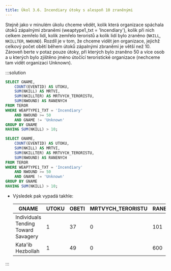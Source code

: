 ```yaml
---
title: Úkol 3.6. Incendiary útoky s alespoň 10 zraněnými
---
```


Stejně jako v minulém úkolu chceme vědět, kolik která organizace spáchala útoků zápalnými zbraněmi (weaptype1_txt = 'Incendiary'), kolik při nich celkem zemřelo lidí, kolik zemřelo teroristů a kolik lidí bylo zraněno (`NKILL`, `NKILLTER`, `NWOUND`).
Rozdíl je v tom, že chceme vidět jen organizace, jejichž celkový počet obětí během útoků zápalnými zbraněmi je větší než 10. Zároveň berte v potaz pouze útoky, při kterých bylo zraněno 50 a více osob a u kterých bylo zjištěno jméno útočící teroristické organizace (nechceme tam vidět organizaci Unknown).

:::solution

```sql
SELECT GNAME,
    COUNT(EVENTID) AS UTOKU,
    SUM(NKILL) AS MRTVI,
    SUM(NKILLTER) AS MRTVYCH_TERORISTU,
    SUM(NWOUND) AS RANENYCH
FROM TEROR
WHERE WEAPTYPE1_TXT = 'Incendiary'
    AND NWOUND >= 50
    AND GNAME != 'Unknown'
GROUP BY GNAME
HAVING SUM(NKILL) > 10;
```

```sql
SELECT GNAME,
    COUNT(EVENTID) AS UTOKU,
    SUM(NKILL) AS MRTVI,
    SUM(NKILLTER) AS MRTVYCH_TERORISTU,
    SUM(NWOUND) AS RANENYCH
FROM TEROR
WHERE WEAPTYPE1_TXT = 'Incendiary'
    AND NWOUND >= 50
    AND GNAME != 'Unknown'
GROUP BY GNAME
HAVING SUM(NKILL) > 10;
```

- Výsledek pak vypadá takhle:

  | GNAME                               | UTOKU | OBETI | MRTVYCH_TERORISTU | RANENYCH |
  | ----------------------------------- | ----- | ----- | ----------------- | -------- |
  | Individuals Tending Toward Savagery | 1     | 37    | 0                 | 101      |
  | Kata'ib Hezbollah                   | 1     | 49    | 0                 | 600      |

:::
